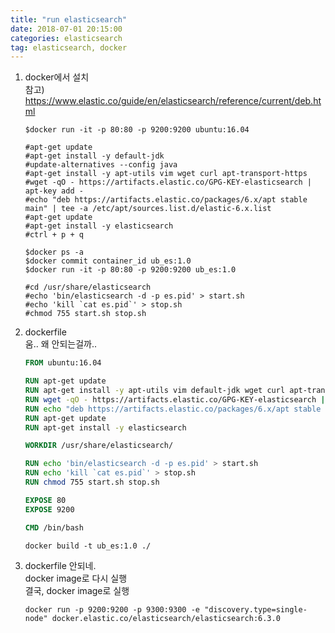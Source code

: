 ```yaml
---
title: "run elasticsearch"
date: 2018-07-01 20:15:00
categories: elasticsearch
tag: elasticsearch, docker
---
```


1. docker에서 설치  
참고) https://www.elastic.co/guide/en/elasticsearch/reference/current/deb.html

    ```linux
    $docker run -it -p 80:80 -p 9200:9200 ubuntu:16.04

    #apt-get update
    #apt-get install -y default-jdk
    #update-alternatives --config java
    #apt-get install -y apt-utils vim wget curl apt-transport-https
    #wget -qO - https://artifacts.elastic.co/GPG-KEY-elasticsearch | apt-key add -
    #echo "deb https://artifacts.elastic.co/packages/6.x/apt stable main" | tee -a /etc/apt/sources.list.d/elastic-6.x.list
    #apt-get update
    #apt-get install -y elasticsearch
    #ctrl + p + q

    $docker ps -a
    $docker commit container_id ub_es:1.0
    $docker run -it -p 80:80 -p 9200:9200 ub_es:1.0

    #cd /usr/share/elasticsearch
    #echo 'bin/elasticsearch -d -p es.pid' > start.sh
    #echo 'kill `cat es.pid`' > stop.sh
    #chmod 755 start.sh stop.sh
    ```

2. dockerfile  
    움.. 왜 안되는걸까..  

    ```dockerfile
    FROM ubuntu:16.04

    RUN apt-get update
    RUN apt-get install -y apt-utils vim default-jdk wget curl apt-transport-https
    RUN wget -qO - https://artifacts.elastic.co/GPG-KEY-elasticsearch | apt-key add -
    RUN echo "deb https://artifacts.elastic.co/packages/6.x/apt stable main" | tee -a /etc/apt/sources.list.d/elastic-6.x.list
    RUN apt-get update
    RUN apt-get install -y elasticsearch

    WORKDIR /usr/share/elasticsearch/

    RUN echo 'bin/elasticsearch -d -p es.pid' > start.sh
    RUN echo 'kill `cat es.pid`' > stop.sh
    RUN chmod 755 start.sh stop.sh

    EXPOSE 80
    EXPOSE 9200

    CMD /bin/bash
    ```
    
    ```linux
    docker build -t ub_es:1.0 ./
    ```



3. dockerfile 안되네.  
    docker image로 다시 실행  
    결국, docker image로 실행  
    ```linux
    docker run -p 9200:9200 -p 9300:9300 -e "discovery.type=single-node" docker.elastic.co/elasticsearch/elasticsearch:6.3.0
    ```